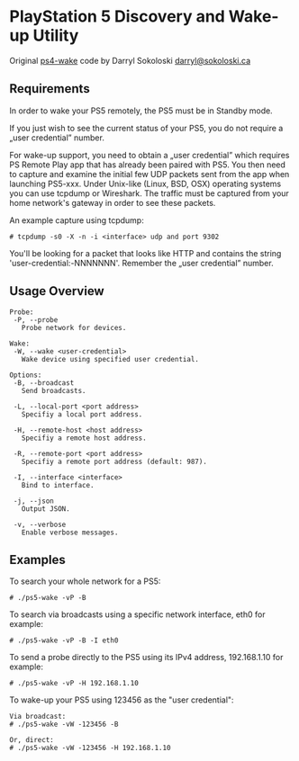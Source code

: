 PlayStation 5 Discovery and Wake-up Utility
===========================================
Original [ps4-wake](https://github.com/venkatarajasekhar/ps4-wake) code by Darryl Sokoloski <darryl@sokoloski.ca>

Requirements
------------
In order to wake your PS5 remotely, the PS5 must be in Standby mode.

If you just wish to see the current status of your PS5, you do not require a „user credential” number.

For wake-up support, you need to obtain a „user credential” which requires PS Remote Play app that has already been paired with PS5. You then need to capture and examine the initial few UDP packets sent from the app when launching PS5-xxx. Under Unix-like (Linux, BSD, OSX) operating systems you can use tcpdump or Wireshark. The traffic must be captured from your home network's gateway in order to see these packets.

An example capture using tcpdump:

    # tcpdump -s0 -X -n -i <interface> udp and port 9302

You'll be looking for a packet that looks like HTTP and contains the string 'user-credential:-NNNNNNN'. Remember the „user credential” number.

Usage Overview
--------------

    Probe:
     -P, --probe
       Probe network for devices.

    Wake:
     -W, --wake <user-credential>
       Wake device using specified user credential.

    Options:
     -B, --broadcast
       Send broadcasts.

     -L, --local-port <port address>
       Specifiy a local port address.

     -H, --remote-host <host address>
       Specifiy a remote host address.

     -R, --remote-port <port address>
       Specifiy a remote port address (default: 987).

     -I, --interface <interface>
       Bind to interface.

     -j, --json
       Output JSON.

     -v, --verbose
       Enable verbose messages.


Examples
--------

To search your whole network for a PS5:

    # ./ps5-wake -vP -B

To search via broadcasts using a specific network interface, eth0 for example:

    # ./ps5-wake -vP -B -I eth0

To send a probe directly to the PS5 using its IPv4 address, 192.168.1.10 for example:

    # ./ps5-wake -vP -H 192.168.1.10

To wake-up your PS5 using 123456 as the "user credential":

    Via broadcast:
    # ./ps5-wake -vW -123456 -B

    Or, direct:
    # ./ps5-wake -vW -123456 -H 192.168.1.10

